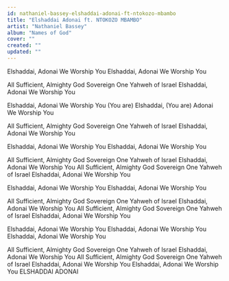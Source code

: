```yaml
---
id: nathaniel-bassey-elshaddai-adonai-ft-ntokozo-mbambo
title: "Elshaddai Adonai ft. NTOKOZO MBAMBO"
artist: "Nathaniel Bassey"
album: "Names of God"
cover: ""
created: ""
updated: ""
---
```


Elshaddai, Adonai
We Worship You
Elshaddai, Adonai
We Worship You

All Sufficient, Almighty God
Sovereign One
Yahweh of Israel
Elshaddai, Adonai
We Worship You

Elshaddai, Adonai
We Worship You
(You are) Elshaddai,
(You are) Adonai
We Worship You

All Sufficient, Almighty God
Sovereign One
Yahweh of Israel
Elshaddai, Adonai
We Worship You

Elshaddai, Adonai
We Worship You
Elshaddai, Adonai
We Worship You

All Sufficient, Almighty God
Sovereign One
Yahweh of Israel
Elshaddai, Adonai
We Worship You
All Sufficient, Almighty God
Sovereign One
Yahweh of Israel
Elshaddai, Adonai
We Worship You

Elshaddai, Adonai
We Worship You
Elshaddai, Adonai
We Worship You

All Sufficient, Almighty God
Sovereign One
Yahweh of Israel
Elshaddai, Adonai
We Worship You
All Sufficient, Almighty God
Sovereign One
Yahweh of Israel
Elshaddai, Adonai
We Worship You

Elshaddai, Adonai
We Worship You
Elshaddai, Adonai
We Worship You
Elshaddai, Adonai
We Worship You

All Sufficient, Almighty God
Sovereign One
Yahweh of Israel
Elshaddai, Adonai
We Worship You
All Sufficient, Almighty God
Sovereign One
Yahweh of Israel
Elshaddai, Adonai
We Worship You
Elshaddai, Adonai
We Worship You
ELSHADDAI ADONAI